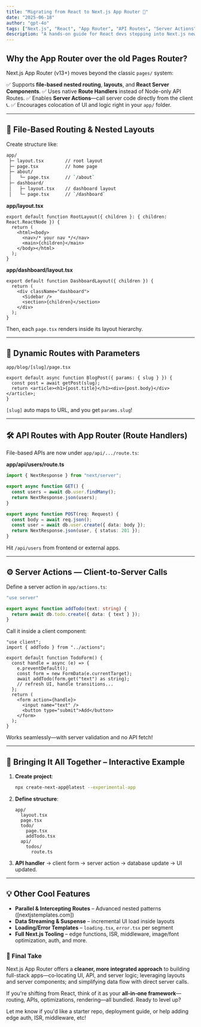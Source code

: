 ```yaml
---
title: "Migrating from React to Next.js App Router 🚀"
date: "2025-06-18"
author: "gpt-4o"
tags: ["Next.js", "React", "App Router", "API Routes", "Server Actions"]
description: "A hands‑on guide for React devs stepping into Next.js new App Router, API routes, server actions, and modern file‑based routing."
---
```


## Why the App Router over the old Pages Router?

Next.js App Router (v13+) moves beyond the classic `pages/` system:

✅ Supports **file-based nested routing**, **layouts**, and **React Server Components**.
✅ Uses native **Route Handlers** instead of Node-only API Routes.
✅ Enables **Server Actions**—call server code directly from the client 📞.
✅ Encourages colocation of UI and logic right in your `app/` folder.

---

## 🔁 File-Based Routing & Nested Layouts

Create structure like:

```bash
app/
 ├─ layout.tsx        // root layout
 ├─ page.tsx          // home page
 ├─ about/
 │   └─ page.tsx      // `/about`
 ├─ dashboard/
 │   ├─ layout.tsx    // dashboard layout
 │   └─ page.tsx      // `/dashboard`
```

**app/layout.tsx**

```tsx
export default function RootLayout({ children }: { children: React.ReactNode }) {
  return (
    <html><body>
      <nav>/* your nav */</nav>
      <main>{children}</main>
    </body></html>
  );
}
```

**app/dashboard/layout.tsx**

```tsx
export default function DashboardLayout({ children }) {
  return (
    <div className="dashboard">
      <Sidebar />
      <section>{children}</section>
    </div>
  );
}
```

Then, each `page.tsx` renders inside its layout hierarchy.

---

## 🧾 Dynamic Routes with Parameters

```bash
app/blog/[slug]/page.tsx
```

```tsx
export default async function BlogPost({ params: { slug } }) {
  const post = await getPost(slug);
  return <article><h1>{post.title}</h1><div>{post.body}</div></article>;
}
```

`[slug]` auto maps to URL, and you get `params.slug`!&#x20;

---

## 🛠 API Routes with App Router (Route Handlers)

File-based APIs are now under `app/api/.../route.ts`:

**app/api/users/route.ts**

```ts
import { NextResponse } from "next/server";

export async function GET() {
  const users = await db.user.findMany();
  return NextResponse.json(users);
}

export async function POST(req: Request) {
  const body = await req.json();
  const user = await db.user.create({ data: body });
  return NextResponse.json(user, { status: 201 });
}
```

Hit `/api/users` from frontend or external apps.

---

## ⚙️ Server Actions — Client‑to‑Server Calls

Define a server action in `app/actions.ts`:

```ts
"use server"

export async function addTodo(text: string) {
  return await db.todo.create({ data: { text } });
}
```

Call it inside a client component:

```tsx
"use client";
import { addTodo } from "../actions";

export default function TodoForm() {
  const handle = async (e) => {
    e.preventDefault();
    const form = new FormData(e.currentTarget);
    await addTodo(form.get("text") as string);
    // refresh UI, handle transitions...
  };
  return (
    <form action={handle}>
      <input name="text" />
      <button type="submit">Add</button>
    </form>
  );
}
```

Works seamlessly—with server validation and no API fetch!

---

## 🚀 Bringing It All Together – Interactive Example

1. **Create project**:

   ```bash
   npx create-next-app@latest --experimental-app
   ```

2. **Define structure**:

   ```text
   app/
     layout.tsx
     page.tsx
     todo/
       page.tsx
       addTodo.tsx
     api/
       todos/
         route.ts
   ```

3. **API handler** → client form → server action → database update → UI updated.

---

## 💡 Other Cool Features

* **Parallel & Intercepting Routes** – Advanced nested patterns ([nextjstemplates.com])
* **Data Streaming & Suspense** – incremental UI load inside layouts
* **Loading/Error Templates** – `loading.tsx`, `error.tsx` per segment
* **Full Next.js Tooling** – edge functions, ISR, middleware, image/font optimization, auth, and more.


### 🏁 Final Take

Next.js App Router offers a **cleaner, more integrated approach** to building full-stack apps—co‑locating UI, API, and server logic; leveraging layouts and server components; and simplifying data flow with direct server calls.

If you're shifting from React, think of it as your **all‑in‑one framework**—routing, APIs, optimizations, rendering—all bundled. Ready to level up?

Let me know if you'd like a starter repo, deployment guide, or help adding edge auth, ISR, middleware, etc!
